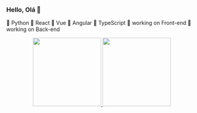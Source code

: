 ### Hello, Olá 👋
:floppy_disk: Python
🌱 React
🌱 Vue
🌱 Angular
🌱 TypeScript
🔭 working on Front-end
🔭 working on Back-end
<!--
**leonarddepaula/leonarddepaula** is a ✨ _special_ ✨ repository because its `README.md` (this file) appears on your GitHub profile.

Here are some ideas to get you started:

-  https://github.com/anuraghazra/github-readme-stats#themes link  themes
- 
- 👯 I’m looking to collaborate on ...
- 🤔 I’m looking for help with ...
- 💬 Ask me about ...
- 📫 How to reach me: ...
- 😄 Pronouns: ...
- ⚡ Fun fact: ...
-->
<div align="center">
  <a href="https://github.com/leonarddepaula">
  <img height="180em" src="https://github-readme-stats.vercel.app/api?username=leonarddepaula&show_icons=true&theme=onedark&include_all_commits=true&count_private=true"/>
  <img height="180em" src="https://github-readme-stats.vercel.app/api/top-langs/?username=leonarddepaula&layout=compact&langs_count=7&theme=cobalt"/>
</div>
